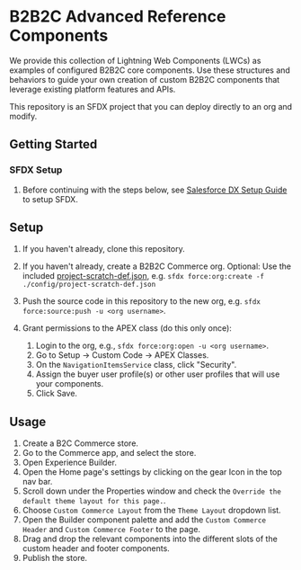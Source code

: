 # B2B2C Advanced Reference Components

We provide this collection of Lightning Web Components (LWCs) as examples of configured B2B2C core components. Use these structures and behaviors to guide your own creation of custom B2B2C components that leverage existing platform features and APIs.

This repository is an SFDX project that you can deploy directly to an org and modify.

## Getting Started

### SFDX Setup

1. Before continuing with the steps below, see [Salesforce DX Setup Guide](https://developer.salesforce.com/docs/atlas.en-us.sfdx_setup.meta/sfdx_setup/sfdx_setup_intro.htm) to setup SFDX.

## Setup

1. If you haven't already, clone this repository.
1. If you haven't already, create a B2B2C Commerce org.
   Optional: Use the included [project-scratch-def.json](config/project-scratch-def.json), e.g. `sfdx force:org:create -f ./config/project-scratch-def.json`
1. Push the source code in this repository to the new org, e.g. `sfdx force:source:push -u <org username>`.
1. Grant permissions to the APEX class (do this only once):

    1. Login to the org, e.g., `sfdx force:org:open -u <org username>`.
    1. Go to Setup -> Custom Code -> APEX Classes.
    1. On the `NavigationItemsService` class, click "Security".
    1. Assign the buyer user profile(s) or other user profiles that will use your components.
    1. Click Save.

## Usage

1. Create a B2C Commerce store.
1. Go to the Commerce app, and select the store.
1. Open Experience Builder.
1. Open the Home page's settings by clicking on the gear Icon in the top nav bar.
1. Scroll down under the Properties window and check the `Override the default theme layout for this page.`.
1. Choose `Custom Commerce Layout` from the `Theme Layout` dropdown list.
1. Open the Builder component palette and add the `Custom Commerce Header` and `Custom Commerce Footer` to the page.
1. Drag and drop the relevant components into the different slots of the custom header and footer components.
1. Publish the store.
